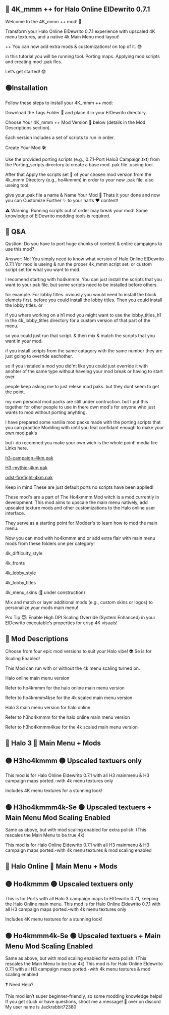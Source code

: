 ## 🔵 4K_mmm ++ for Halo Online ElDewrito 0.7.1

Welcome to the 4K_mmm ++ mod! 🚀

Transform your Halo Online ElDewrito 0.7.1 experience with upscaled 4K menu textures, and a native 4k Main Menu mod layout!

++ You can now add extra mods & customizations! on top of it. 😎

in this tutorial you will be running tool. Porting maps. Applying mod scripts and creating mod .pak fles.

Let’s get started! 😎


##  🟢Installation

Follow these steps to install your 4K_mmm ++ mod:

Download the Tags Folder 📂 and place it in your ElDewrito directory.

Choose Your 4K_mmm ++ Mod Version 🎯 below (details in the Mod Descriptions section).

Each version includes a set of scripts to run in order.

Create Your Mod 🛠️

Use the provided porting scripts (e.g., 0.7.1-Port Halo3 Campaign.txt) from the Porting_scripts directory to create a base mod .pak file. useing tool.

After that Apply the scripts set 🔧 of your chosen mod version from the 4k_mmm Directory (e.g., ho4kmmm) in order to your new .pak file. also useing tool.

give your .pak file a name & Name Your Mod 📛 Thats it your done and now you can Customize Further ✨ to your harts :heart: content!

⚠️ Warning: Running scripts out of order may break your mod! Some knowledge of ElDewrito modding tools is required.

## 🔵 Q&A 

Qustion: Do you have to port huge chunks of content & entire campaigns to use this mod?

Answer: No! You simply need to know what version of Halo Online ElDewrito 0.7.1 Yor mod is useing & run the proper 4k_mmm script set. or custom script set for what you want to mod.

I recomend starting with ho4kmmm. You can just install the scripts that you want to your pak file. but some scripts need to be installed before others.

for example. For lobby titles. oviously you would need to install the block elemets first. before you could install the lobby titles. Then you could install the lobby titles. or

if you where working on a h1 mod you might want to use the lobby_titles_h1 in the 4k_lobby_titles directory for a custom version of that part of the menu.

so you could just run that script. & then mix & match the scripts that you want in your mod. 

if you install scripts from the same catagory with the same number they are just going to override eachother. 

so if you instaled a mod you did'nt like you could just override it with anohter of the same type without haveing your mod break or having to start over.

people keep asking me to just relese mod paks. but they dont seem to get the point. 

my own personal mod packs are still under contruction. but I put this together for other people to use in there own mod's for anyone who just wants to mod without porting anyhting.

I have prepared some vanilla mod packs made with the porting scripts that you can practice Modding with until you feal confidant enough to make your own mod.pak's 

but i do recomned you make your own wich is the whole point! media fire Links here.

[h3-campaign-4km.pak](https://www.mediafire.com/file/75lgn4suhc8tdcg/h3-campaign-4km.pak/file)

[H3-mythic-4km.pak](https://www.mediafire.com/file/u6a6w1xvnlc2uyw/H3-mythic-4km.pak/file)

[odst-firefight-4km.pak](https://www.mediafire.com/file/gf9cwiufgofd8kc/odst-firefight-4km.pak/file)

Keep in mind These are just default ports no scripts have been applied! 

These mod's are a part of The Ho4kmmm Mod witch is a mod currently in development. This mod aims to upscale the main menu natively, add upscaled texture mods and other customizations to the Halo online user interface.

They serve as a starting point for Modder's to learn how to mod the main menu. 

Now you can mod with ho4kmmm and or add extra flair with main menu mods from these folders one per category!

4k_difficulty_style

4k_fronts

4k_lobby_style

4k_lobby_titles

4k_menu_skins (🚧 under construction)

Mix and match or layer additional mods (e.g., custom skins or logos) to personalize your mods main menu!

Pro Tip 😇: Enable High DPI Scaling Override (System Enhanced) in your ElDewrito executable’s properties for crisp 4K visuals!



## 🔵 Mod Descriptions

Choose from four epic mod versions to suit your Halo vibe! 👽 Se is for Scaling Enabled!

This Mod can run with or without the 4k menu scaling turned on.

 Halo online main menu version
 
Refer to ho4kmmm for the halo online main menu version

Refer to ho4kmmm4kse for the 4k scaled main menu version


 Halo 3 main menu version for halo online
 
Refer to h3ho4kmmm for the halo online main menu version

Refer to h3ho4kmmm4kse for the 4k scaled main menu version


## 🔵 Halo 3 🔵 Main Menu + Mods


## 🟡 H3ho4kmmm 🟡 Upscaled textuers only

This mod is for Halo Online Eldewrito 0.7.1 with all H3 mainmenu & H3 campaign maps ported.-with 4k menu textures only

Includes 4K menu textures for a stunning look!

## 🟢 H3ho4kmmm4k-Se 🟢 Upscaled textuers +  Main Menu Mod Scaling Enabled

Same as above, but with mod scaling enabled for extra polish. (This rescales the Main Menu to be true 4k)

This mod is for Halo Online Eldewrito 0.7.1 with all H3 mainmenu & H3 campaign maps ported.-with 4k menu textures & mod scaling enabled


## 🔵 Halo Online 🔵 Main Menu + Mods

## 🟡 Ho4kmmm 🟡 Upscaled textuers only

This is for Ports with all Halo 3 campaign maps to ElDewrito 0.7.1, keeping the Halo Online main menu.
This mod is for Halo Online Eldewrito 0.7.1 with all H3 campaign maps ported.-with 4k menu textures only

Includes 4K menu textures for a stunning look!

## 🟢 Ho4kmmm4k-Se 🟢 Upscaled textuers +  Main Menu Mod Scaling Enabled

Same as above, but with mod scaling enabled for extra polish. (This rescales the Main Menu to be true 4k)
This mod is for Halo Online Eldewrito 0.7.1 with all H3 campaign maps ported.-with 4k menu textures & mod scaling enabled

❓ Need Help?

This mod isn’t super beginner-friendly, so some modding knowledge helps! If you get stuck or have questions, shoot me a message! 📩 over on discord My user name is Jackrabbit72380

